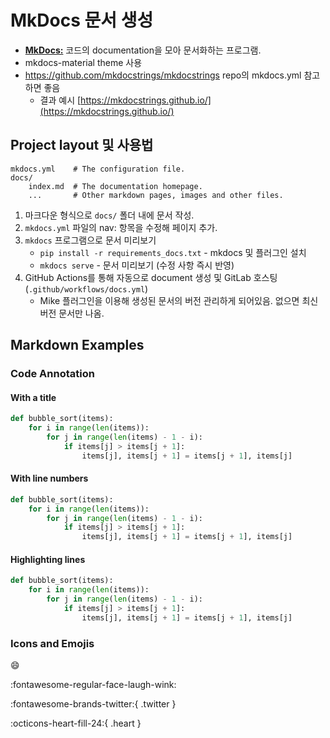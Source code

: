# MkDocs 문서 생성

- [**MkDocs:**](https://www.mkdocs.org) 코드의 documentation을 모아 문서화하는 프로그램.
- mkdocs-material theme 사용
- https://github.com/mkdocstrings/mkdocstrings repo의 mkdocs.yml 참고하면 좋음
    - 결과 예시 [https://mkdocstrings.github.io/](https://mkdocstrings.github.io/)

## Project layout 및 사용법

    mkdocs.yml    # The configuration file.
    docs/
        index.md  # The documentation homepage.
        ...       # Other markdown pages, images and other files.

1. 마크다운 형식으로 `docs/` 폴더 내에 문서 작성.
2. `mkdocs.yml` 파일의 nav: 항목을 수정해 페이지 추가.
3. `mkdocs` 프로그램으로 문서 미리보기
    - `pip install -r requirements_docs.txt` - mkdocs 및 플러그인 설치
    - `mkdocs serve` - 문서 미리보기 (수정 사항 즉시 반영)
4. GitHub Actions를 통해 자동으로 document 생성 및 GitLab 호스팅 (`.github/workflows/docs.yml`)
    - Mike 플러그인을 이용해 생성된 문서의 버전 관리하게 되어있음. 없으면 최신버전 문서만 나옴.


## Markdown Examples

### Code Annotation 

#### With a title

```python title="bubble_sort.py"
def bubble_sort(items):
    for i in range(len(items)):
        for j in range(len(items) - 1 - i):
            if items[j] > items[j + 1]:
                items[j], items[j + 1] = items[j + 1], items[j]
```

#### With line numbers

```python linenums="1"
def bubble_sort(items):
    for i in range(len(items)):
        for j in range(len(items) - 1 - i):
            if items[j] > items[j + 1]:
                items[j], items[j + 1] = items[j + 1], items[j]
```

#### Highlighting lines

```python hl_lines="2 3"
def bubble_sort(items):
    for i in range(len(items)):
        for j in range(len(items) - 1 - i):
            if items[j] > items[j + 1]:
                items[j], items[j + 1] = items[j + 1], items[j]
```

### Icons and Emojis

:smile: 

:fontawesome-regular-face-laugh-wink:

:fontawesome-brands-twitter:{ .twitter }

:octicons-heart-fill-24:{ .heart }


